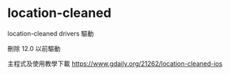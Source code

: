 # location-cleaned

location-cleaned drivers 驅動

刪除 12.0 以前驅動

主程式及使用教學下載
https://www.gdaily.org/21262/location-cleaned-ios
